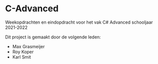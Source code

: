 # C-Advanced
Weekopdrachten en eindopdracht voor het vak C# Advanced schooljaar 2021-2022

Dit project is gemaakt door de volgende leden:
- Max Grasmeijer
- Roy Koper
- Karl Smit
